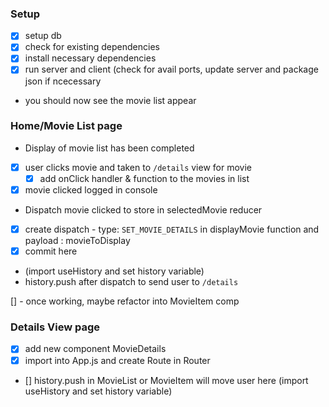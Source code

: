 ### Setup
- [x] setup db
- [x] check for existing dependencies
- [x] install necessary dependencies 
- [x] run server and client (check for avail ports, update server and package json if ncecessary
* you should now see the movie list appear

### Home/Movie List page

* Display of movie list has been completed 
- [x] user clicks movie and taken to `/details` view for movie
    - [x] add onClick handler & function to the movies in list

- [x] movie clicked logged in console
- Dispatch movie clicked to store in selectedMovie reducer
- [x] create dispatch - type: `SET_MOVIE_DETAILS` in displayMovie function and payload : movieToDisplay 
- [x] commit here
- (import useHistory and set history variable)
- history.push after dispatch to send user to `/details`

[] - once working, maybe refactor into MovieItem comp

### Details View page 
- [x] add new component MovieDetails
- [x] import into App.js and create Route in Router
- [] history.push in MovieList or MovieItem will move user here
  (import useHistory and set history variable)
